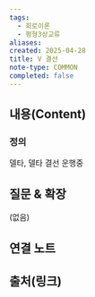 ```yaml
---
tags:
  - 회로이론
  - 평형3상교류
aliases: 
created: 2025-04-28
title: V 결선
note-type: COMMON
completed: false
---
```


## 내용(Content)

### 정의

델타, 델타 결선 운행중 

## 질문 & 확장

(없음)

## 연결 노트

## 출처(링크)

